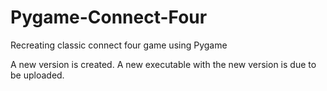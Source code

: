 # Pygame-Connect-Four
Recreating classic connect four game using Pygame

A new version is created.
A new executable with the new version is due to be uploaded.
